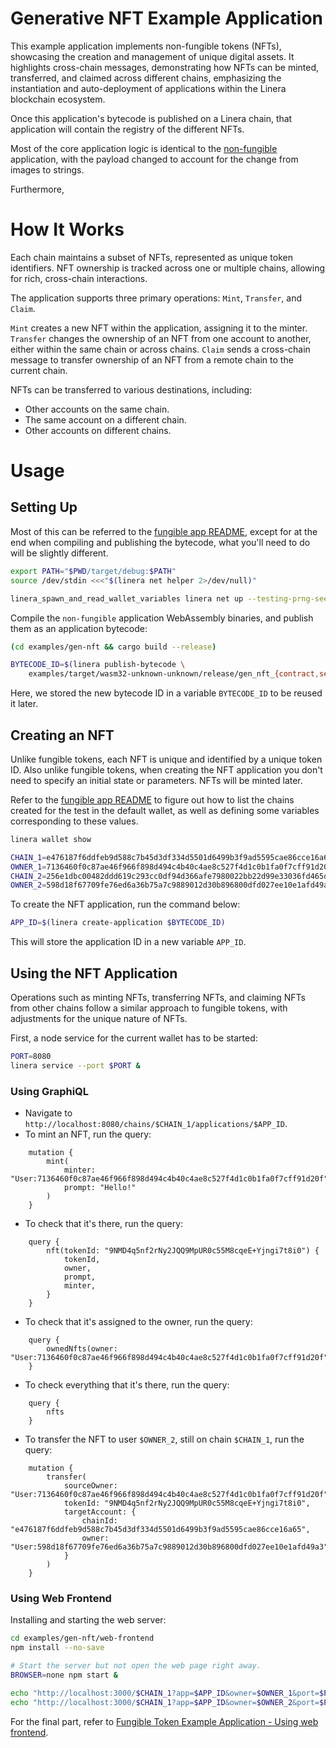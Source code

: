 <!-- cargo-rdme start -->

# Generative NFT Example Application

This example application implements non-fungible tokens (NFTs), showcasing the creation and management of unique digital assets. It highlights cross-chain messages, demonstrating how NFTs can be minted, transferred, and claimed across different chains, emphasizing the instantiation and auto-deployment of applications within the Linera blockchain ecosystem.

Once this application's bytecode is published on a Linera chain, that application will contain the registry of the different NFTs.

Most of the core application logic is identical to the [non-fungible](../non-fungible) application, with the payload changed to account for the change from images to strings.

Furthermore,

# How It Works

Each chain maintains a subset of NFTs, represented as unique token identifiers. NFT ownership is tracked across one or multiple chains, allowing for rich, cross-chain interactions.

The application supports three primary operations: `Mint`, `Transfer`, and `Claim`.

`Mint` creates a new NFT within the application, assigning it to the minter.
`Transfer` changes the ownership of an NFT from one account to another, either within the same chain or across chains.
`Claim` sends a cross-chain message to transfer ownership of an NFT from a remote chain to the current chain.

NFTs can be transferred to various destinations, including:

- Other accounts on the same chain.
- The same account on a different chain.
- Other accounts on different chains.

# Usage

## Setting Up

Most of this can be referred to the [fungible app README](https://github.com/linera-io/linera-protocol/blob/main/examples/fungible/README.md#setting-up), except for at the end when compiling and publishing the bytecode, what you'll need to do will be slightly different.

```bash
export PATH="$PWD/target/debug:$PATH"
source /dev/stdin <<<"$(linera net helper 2>/dev/null)"

linera_spawn_and_read_wallet_variables linera net up --testing-prng-seed 37
```

Compile the `non-fungible` application WebAssembly binaries, and publish them as an application bytecode:

```bash
(cd examples/gen-nft && cargo build --release)

BYTECODE_ID=$(linera publish-bytecode \
    examples/target/wasm32-unknown-unknown/release/gen_nft_{contract,service}.wasm)
```

Here, we stored the new bytecode ID in a variable `BYTECODE_ID` to be reused it later.

## Creating an NFT

Unlike fungible tokens, each NFT is unique and identified by a unique token ID. Also unlike fungible tokens, when creating the NFT application you don't need to specify an initial state or parameters. NFTs will be minted later.

Refer to the [fungible app README](https://github.com/linera-io/linera-protocol/blob/main/examples/fungible/README.md#creating-a-token) to figure out how to list the chains created for the test in the default wallet, as well as defining some variables corresponding to these values.

```bash
linera wallet show

CHAIN_1=e476187f6ddfeb9d588c7b45d3df334d5501d6499b3f9ad5595cae86cce16a65  # default chain for the wallet
OWNER_1=7136460f0c87ae46f966f898d494c4b40c4ae8c527f4d1c0b1fa0f7cff91d20f  # owner of chain 1
CHAIN_2=256e1dbc00482ddd619c293cc0df94d366afe7980022bb22d99e33036fd465dd  # another chain in the wallet
OWNER_2=598d18f67709fe76ed6a36b75a7c9889012d30b896800dfd027ee10e1afd49a3  # owner of chain 2
```

To create the NFT application, run the command below:

```bash
APP_ID=$(linera create-application $BYTECODE_ID)
```

This will store the application ID in a new variable `APP_ID`.

## Using the NFT Application

Operations such as minting NFTs, transferring NFTs, and claiming NFTs from other chains follow a similar approach to fungible tokens, with adjustments for the unique nature of NFTs.

First, a node service for the current wallet has to be started:

```bash
PORT=8080
linera service --port $PORT &
```

### Using GraphiQL

- Navigate to `http://localhost:8080/chains/$CHAIN_1/applications/$APP_ID`.
- To mint an NFT, run the query:
```gql,uri=http://localhost:8080/chains/$CHAIN_1/applications/$APP_ID
    mutation {
        mint(
            minter: "User:7136460f0c87ae46f966f898d494c4b40c4ae8c527f4d1c0b1fa0f7cff91d20f",
            prompt: "Hello!"
        )
    }
```
- To check that it's there, run the query:
```gql,uri=http://localhost:8080/chains/$CHAIN_1/applications/$APP_ID
    query {
        nft(tokenId: "9NMD4q5nf2rNy2JQQ9MpUR0c55M8cqeE+Yjngi7t8i0") {
            tokenId,
            owner,
            prompt,
            minter,
        }
    }
```
- To check that it's assigned to the owner, run the query:
```gql,uri=http://localhost:8080/chains/$CHAIN_1/applications/$APP_ID
    query {
        ownedNfts(owner: "User:7136460f0c87ae46f966f898d494c4b40c4ae8c527f4d1c0b1fa0f7cff91d20f")
    }
```
- To check everything that it's there, run the query:
```gql,uri=http://localhost:8080/chains/$CHAIN_1/applications/$APP_ID
    query {
        nfts
    }
```
- To transfer the NFT to user `$OWNER_2`, still on chain `$CHAIN_1`, run the query:
```gql,uri=http://localhost:8080/chains/$CHAIN_1/applications/$APP_ID
    mutation {
        transfer(
            sourceOwner: "User:7136460f0c87ae46f966f898d494c4b40c4ae8c527f4d1c0b1fa0f7cff91d20f",
            tokenId: "9NMD4q5nf2rNy2JQQ9MpUR0c55M8cqeE+Yjngi7t8i0",
            targetAccount: {
                chainId: "e476187f6ddfeb9d588c7b45d3df334d5501d6499b3f9ad5595cae86cce16a65",
                owner: "User:598d18f67709fe76ed6a36b75a7c9889012d30b896800dfd027ee10e1afd49a3"
            }
        )
    }
```

### Using Web Frontend

Installing and starting the web server:

```bash
cd examples/gen-nft/web-frontend
npm install --no-save

# Start the server but not open the web page right away.
BROWSER=none npm start &
```

```bash
echo "http://localhost:3000/$CHAIN_1?app=$APP_ID&owner=$OWNER_1&port=$PORT"
echo "http://localhost:3000/$CHAIN_1?app=$APP_ID&owner=$OWNER_2&port=$PORT"
```

For the final part, refer to [Fungible Token Example Application - Using web frontend](https://github.com/linera-io/linera-protocol/blob/main/examples/fungible/README.md#using-web-frontend).

<!-- cargo-rdme end -->
